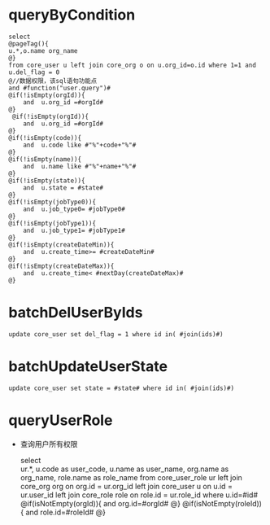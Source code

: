 
queryByCondition
===

    select 
    @pageTag(){
    u.*,o.name org_name
    @}
    from core_user u left join core_org o on u.org_id=o.id where 1=1 and u.del_flag = 0 
    @//数据权限，该sql语句功能点  
    and #function("user.query")#
    @if(!isEmpty(orgId)){
        and  u.org_id =#orgId#
    @}
     @if(!isEmpty(orgId)){
        and  u.org_id =#orgId#
    @}
    @if(!isEmpty(code)){
        and  u.code like #"%"+code+"%"#
    @}
    @if(!isEmpty(name)){
        and  u.name like #"%"+name+"%"#
    @}
    @if(!isEmpty(state)){
        and  u.state = #state#
    @}
    @if(!isEmpty(jobType0)){
        and  u.job_type0= #jobType0#
    @}
    @if(!isEmpty(jobType1)){
        and  u.job_type1= #jobType1#
    @}
    @if(!isEmpty(createDateMin)){
        and  u.create_time>= #createDateMin#
    @}
    @if(!isEmpty(createDateMax)){
        and  u.create_time< #nextDay(createDateMax)#
    @}
    
    

batchDelUserByIds
===
    update core_user set del_flag = 1 where id in( #join(ids)#)
    
batchUpdateUserState
===
    update core_user set state = #state# where id in( #join(ids)#)
    
queryUserRole
===

* 查询用户所有权限

    select	
    ur.*, u.code as user_code,
    u.name as user_name,
    org.name as org_name, role.name as role_name
    from core_user_role ur
    left join core_org org on org.id = ur.org_id
    left join core_user u on u.id = ur.user_id
    left join core_role role on role.id = ur.role_id
    where u.id=#id# 
    @if(isNotEmpty(orgId)){
    	and org.id=#orgId#
    @}
    @if(isNotEmpty(roleId)){
    	and role.id=#roleId#
    @}
